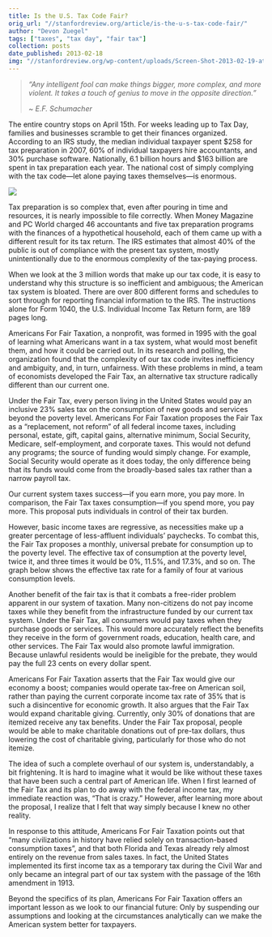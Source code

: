 ```yaml
---
title: Is the U.S. Tax Code Fair?
orig_url: "//stanfordreview.org/article/is-the-u-s-tax-code-fair/"
author: "Devon Zuegel"
tags: ["taxes", "tax day", "fair tax"]
collection: posts
date_published: 2013-02-18
img: "//stanfordreview.org/wp-content/uploads/Screen-Shot-2013-02-19-at-11.19.11-AM-300x164.png"
---
```


> _“Any intelligent fool can make things bigger, more complex, and more violent. It takes a touch of genius to move in the opposite direction.”_
> 
> _~ E.F. Schumacher_ 

The entire country stops on April 15th. For weeks leading up to Tax Day, families and businesses scramble to get their finances organized. According to an IRS study, the median individual taxpayer spent $258 for tax preparation in 2007, 60% of individual taxpayers hire accountants, and 30% purchase software. Nationally, 6.1 billion hours and $163 billion are spent in tax preparation each year. The national cost of simply complying with the tax code—let alone paying taxes themselves—is enormous.

![](//stanfordreview.org/wp-content/uploads/Screen-Shot-2013-02-19-at-11.19.11-AM-300x164.png)

Tax preparation is so complex that, even after pouring in time and resources, it is nearly impossible to file correctly. When Money Magazine and PC World charged 46 accountants and five tax preparation programs with the finances of a hypothetical household, each of them came up with a different result for its tax return. The IRS estimates that almost 40% of the public is out of compliance with the present tax system, mostly unintentionally due to the enormous complexity of the tax-paying process.

When we look at the 3 million words that make up our tax code, it is easy to understand why this structure is so inefficient and ambiguous; the American tax system is bloated. There are over 800 different forms and schedules to sort through for reporting financial information to the IRS. The instructions alone for Form 1040, the U.S. Individual Income Tax Return form, are 189 pages long.

Americans For Fair Taxation, a nonprofit, was formed in 1995 with the goal of learning what Americans want in a tax system, what would most benefit them, and how it could be carried out. In its research and polling, the organization found that the complexity of our tax code invites inefficiency and ambiguity, and, in turn, unfairness. With these problems in mind, a team of economists developed the Fair Tax, an alternative tax structure radically different than our current one.

Under the Fair Tax, every person living in the United States would pay an inclusive 23% sales tax on the consumption of new goods and services beyond the poverty level. Americans For Fair Taxation proposes the Fair Tax as a “replacement, not reform” of all federal income taxes, including personal, estate, gift, capital gains, alternative minimum, Social Security, Medicare, self-employment, and corporate taxes. This would not defund any programs; the source of funding would simply change. For example, Social Security would operate as it does today, the only difference being that its funds would come from the broadly-based sales tax rather than a narrow payroll tax.

Our current system taxes success—if you earn more, you pay more. In comparison, the Fair Tax taxes consumption—if you spend more, you pay more. This proposal puts individuals in control of their tax burden.

However, basic income taxes are regressive, as necessities make up a greater percentage of less-affluent individuals’ paychecks. To combat this, the Fair Tax proposes a monthly, universal prebate for consumption up to the poverty level. The effective tax of consumption at the poverty level, twice it, and three times it would be 0%, 11.5%, and 17.3%, and so on. The graph below shows the effective tax rate for a family of four at various consumption levels.

Another benefit of the fair tax is that it combats a free-rider problem apparent in our system of taxation. Many non-citizens do not pay income taxes while they benefit from the infrastructure funded by our current tax system. Under the Fair Tax, all consumers would pay taxes when they purchase goods or services. This would more accurately reflect the benefits they receive in the form of government roads, education, health care, and other services. The Fair Tax would also promote lawful immigration. Because unlawful residents would be ineligible for the prebate, they would pay the full 23 cents on every dollar spent.

Americans For Fair Taxation asserts that the Fair Tax would give our economy a boost; companies would operate tax-free on American soil, rather than paying the current corporate income tax rate of 35% that is such a disincentive for economic growth. It also argues that the Fair Tax would expand charitable giving. Currently, only 30% of donations that are itemized receive any tax benefits. Under the Fair Tax proposal, people would be able to make charitable donations out of pre-tax dollars, thus lowering the cost of charitable giving, particularly for those who do not itemize.

The idea of such a complete overhaul of our system is, understandably, a bit frightening. It is hard to imagine what it would be like without these taxes that have been such a central part of American life. When I first learned of the Fair Tax and its plan to do away with the federal income tax, my immediate reaction was, “That is crazy.” However, after learning more about the proposal, I realize that I felt that way simply because I knew no other reality.

In response to this attitude, Americans For Fair Taxation points out that “many civilizations in history have relied solely on transaction-based consumption taxes”, and that both Florida and Texas already rely almost entirely on the revenue from sales taxes. In fact, the United States implemented its first income tax as a temporary tax during the Civil War and only became an integral part of our tax system with the passage of the 16th amendment in 1913.

Beyond the specifics of its plan, Americans For Fair Taxation offers an important lesson as we look to our financial future: Only by suspending our assumptions and looking at the circumstances analytically can we make the American system better for taxpayers.

